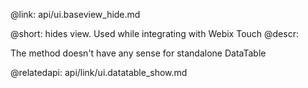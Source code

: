 @link: api/ui.baseview_hide.md

@short:
	hides view. Used while integrating with Webix Touch
@descr:

The method doesn't have any sense for standalone DataTable

@relatedapi:
api/link/ui.datatable_show.md